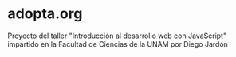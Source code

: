 # adopta.org
Proyecto del taller "Introducción al desarrollo web con JavaScript" impartido en la Facultad de Ciencias de la UNAM por Diego Jardón
